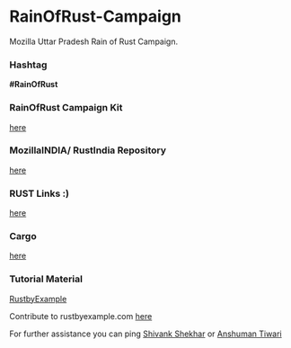 # RainOfRust-Campaign
Mozilla Uttar Pradesh Rain of Rust Campaign.

### Hashtag

**#RainOfRust**


### RainOfRust Campaign Kit

[here](https://github.com/MozillaIndia/RustIndia/tree/master/RainOfRust)

### MozillaINDIA/ RustIndia Repository

[here](https://github.com/MozillaIndia/RustIndia)

### RUST Links :)

[here](https://github.com/MozillaIndia/RustIndia/blob/master/Important_links.md)

### Cargo

[here](https://crates.io/)

### Tutorial Material

[RustbyExample](https://rustbyexample.com/)

Contribute to rustbyexample.com [here](https://github.com/rust-lang/rust-by-example)


For further assistance you can ping [Shivank Shekhar](https://github.com/GeekyShiva) or [Anshuman Tiwari](https://github.com/anshumantiwari)
